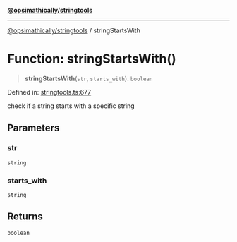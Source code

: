 [**@opsimathically/stringtools**](../README.md)

***

[@opsimathically/stringtools](../README.md) / stringStartsWith

# Function: stringStartsWith()

> **stringStartsWith**(`str`, `starts_with`): `boolean`

Defined in: [stringtools.ts:677](https://github.com/opsimathically/stringtools/blob/19be7bae03961147b0747304375997adca8ccd4a/src/stringtools.ts#L677)

check if a string starts with a specific string

## Parameters

### str

`string`

### starts\_with

`string`

## Returns

`boolean`
